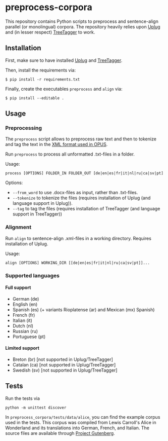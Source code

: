 # preprocess-corpora

This repository contains Python scripts to preprocess and sentence-align parallel (or monolingual) corpora. 
The repository heavily relies upon [Uplug](https://bitbucket.org/tiedemann/uplug/src/master/) and (in lesser respect) [TreeTagger](http://www.cis.uni-muenchen.de/~schmid/tools/TreeTagger/) to work. 

## Installation

First, make sure to have installed [Uplug](https://bitbucket.org/tiedemann/uplug/src/master/) and [TreeTagger](http://www.cis.uni-muenchen.de/~schmid/tools/TreeTagger/).

Then, install the requirements via:

    $ pip install -r requirements.txt

Finally, create the executables `preprocess` and `align` via:    
 
    $ pip install --editable .

## Usage

### Preprocessing

The `preprocess` script allows to preprocess raw text and then to tokenize and tag the text in the [XML format used in OPUS](http://opus.nlpl.eu/).

Run `preprocess` to process all unformatted .txt-files in a folder. 

Usage:

`process [OPTIONS] FOLDER_IN FOLDER_OUT [de|en|es|fr|it|nl|ru|ca|sv|pt]`

Options:

- `--from_word` to use .docx-files as input, rather than .txt-files.
- `--tokenize` to tokenize the files (requires installation of Uplug (and language support in Uplug)).
- `--tag` to tag the files (requires installation of TreeTagger (and language support in TreeTagger))


### Alignment

Run `align` to sentence-align .xml-files in a working directory. Requires installation of Uplug.

Usage:

`align [OPTIONS] WORKING_DIR [[de|en|es|fr|it|nl|ru|ca|sv|pt]]...`

### Supported languages

#### Full support
- German (de)
- English (en)
- Spanish (es) (+ variants Rioplatense (ar) and Mexican (mx) Spanish)
- French (fr)
- Italian (it)
- Dutch (nl)
- Russian (ru)
- Portuguese (pt)

#### Limited support
- Breton (br) [not supported in Uplug/TreeTagger]
- Catalan (ca) [not supported in Uplug/TreeTagger]
- Swedish (sv) [not supported in Uplug/TreeTagger]

## Tests

Run the tests via

`python -m unittest discover`

In `preprocess_corpora/tests/data/alice`, you can find the example corpus used in the tests.
This corpus was compiled from Lewis Carroll's Alice in Wonderland and its translations into German, French, and Italian.
The source files are available through [Project Gutenberg](http://www.gutenberg.org/).
